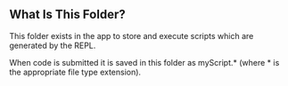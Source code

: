 ## What Is This Folder?

This folder exists in the app to store and execute scripts which are generated by the REPL.

When code is submitted it is saved in this folder as myScript.* (where * is the appropriate file type extension).
